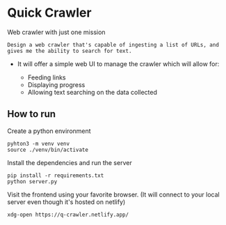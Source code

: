 # Quick Crawler

Web crawler with just one mission

    Design a web crawler that's capable of ingesting a list of URLs, and gives me the ability to search for text.

- It will offer a simple web UI to manage the crawler which will allow for:

  - Feeding links
  - Displaying progress
  - Allowing text searching on the data collected

## How to run

Create a python environment

    pyhton3 -m venv venv
    source ./venv/bin/activate

Install the dependencies and run the server

    pip install -r requirements.txt
    python server.py

Visit the frontend using your favorite browser. (It will connect to your local server even though it's hosted on netlify)

    xdg-open https://q-crawler.netlify.app/
